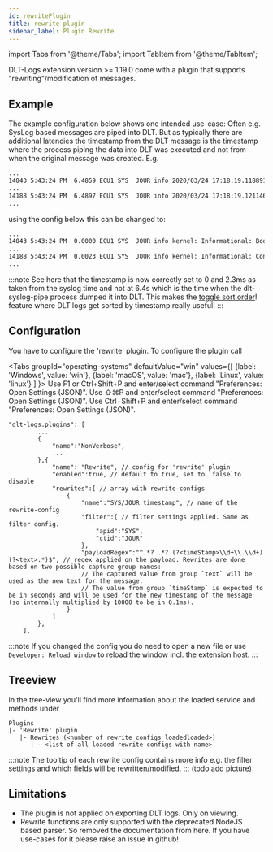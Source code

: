 ```yaml
---
id: rewritePlugin
title: rewrite plugin
sidebar_label: Plugin Rewrite
---
```

import Tabs from '@theme/Tabs';
import TabItem from '@theme/TabItem';

DLT-Logs extension version >= 1.19.0 come with a plugin that supports "rewriting"/modification of messages.

## Example

The example configuration below shows one intended use-case:
Often e.g. SysLog based messages are piped into DLT. But as typically there are additional latencies the timestamp from the DLT message is the timestamp where the process piping the data into DLT was executed and not from when the original message was created.
E.g.
```sh
...
14043 5:43:24 PM  6.4859 ECU1 SYS  JOUR info 2020/03/24 17:18:19.118891 0.000000 kernel: Informational: Booting Linux on physical CPU 0x0
...
14188 5:43:24 PM  6.4897 ECU1 SYS  JOUR info 2020/03/24 17:18:19.121146 0.002251 kernel: Informational: Console: colour dummy device 80x25
...
```

using the config below this can be changed to:

```sh
...
14043 5:43:24 PM  0.0000 ECU1 SYS  JOUR info kernel: Informational: Booting Linux on physical CPU 0x0
...
14188 5:43:24 PM  0.0023 ECU1 SYS  JOUR info kernel: Informational: Console: colour dummy device 80x25
...
```
:::note
See here that the timestamp is now correctly set to 0 and 2.3ms as taken from the syslog time and not at 6.4s which is the time when the dlt-syslog-pipe process dumped it into DLT.
This makes the [toggle sort order](toggleSortOrder)! feature where DLT logs get sorted by timestamp really useful!
:::

## Configuration

You have to configure the 'rewrite' plugin. To configure the plugin call

<Tabs
    groupId="operating-systems"
    defaultValue="win"
    values={[
        {label: 'Windows', value: 'win'},
        {label: 'macOS', value: 'mac'},
        {label: 'Linux', value: 'linux'}
    ]
    }>
<TabItem value="win">Use F1 or Ctrl+Shift+P and enter/select command "Preferences: Open Settings (JSON)".</TabItem>
<TabItem value="mac">Use &#8679;&#8984;P and enter/select command "Preferences: Open Settings (JSON)".</TabItem>
<TabItem value="linux">Use Ctrl+Shift+P and enter/select command "Preferences: Open Settings (JSON)".</TabItem>
</Tabs>

```jsonc
"dlt-logs.plugins": [
        ...
        {
            "name":"NonVerbose",
            ...
        },{
            "name": "Rewrite", // config for 'rewrite' plugin
            "enabled":true, // default to true, set to `false`to disable
            "rewrites":[ // array with rewrite-configs
                {
                    "name":"SYS/JOUR timestamp", // name of the rewrite-config
                    "filter":{ // filter settings applied. Same as filter config.
                        "apid":"SYS",
                        "ctid":"JOUR"
                    },
                    "payloadRegex":"^.*? .*? (?<timeStamp>\\d+\\.\\d+) (?<text>.*)$", // regex applied on the payload. Rewrites are done based on two possible capture group names: 
                    // The captured value from group `text` will be used as the new text for the message.
                    // The value from group `timeStamp` is expected to be in seconds and will be used for the new timestamp of the message (so internally multiplied by 10000 to be in 0.1ms).
                }
            ]
        },
    ],
```

:::note
If you changed the config you do need to open a new file or use `Developer: Reload window` to reload the window incl. the extension host.
:::

## Treeview

In the tree-view you'll find more information about the loaded service and methods under
```
Plugins
|- 'Rewrite' plugin
   |- Rewrites (<number of rewrite configs loadedloaded>)
      | - <list of all loaded rewrite configs with name>
```
:::note
The tooltip of each rewrite config contains more info e.g. the filter settings and which fields will be rewritten/modified.
:::
(todo add picture)

## Limitations

- The plugin is not applied on exporting DLT logs. Only on viewing.
- Rewrite functions are only supported with the deprecated NodeJS based parser. So removed the documentation from here. If you have use-cases for it please raise an issue in github!
